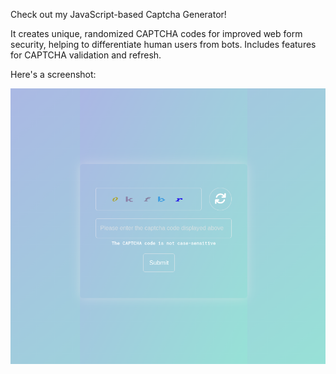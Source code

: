 Check out my JavaScript-based Captcha Generator!

It creates unique, randomized CAPTCHA codes for
improved web form security, helping to differentiate
human users from bots. Includes features for CAPTCHA
validation and refresh.

Here's a screenshot:

![Screenshot of Captcha Generator ](content/images/captcha-generator-screenshot.png)